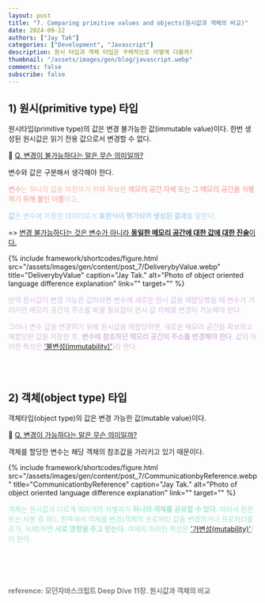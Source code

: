 ```yaml
---
layout: post
title: "7. Comparing primitive values ​​and objects(원시값과 객체의 비교)"
date: 2024-09-22
authors: ["Jay Tak"]
categories: ["Development", "Javascript"]
description: 원시 타입과 객체 타입은 구체적으로 어떻게 다를까?
thumbnail: "/assets/images/gen/blog/javascript.webp"
comments: false
subscribe: false
---
```


## 1) 원시(primitive type) 타입

원시타입(primitive type)의 값은 변경 불가능한 값(immutable value)이다. 한번 생성된 원시값은 읽기 전용 값으로서 변경할 수 없다.  <br>

🧐 [ Q. 변경이 불가능하다는 말은 무슨 의미일까?](#) <br>

변수와 값은 구분해서 생각해야 한다. <br>

<span style="color:#f5b7b1">**변수**는 하나의 값을 저장하기 위해 확보한 **메모리 공간 자체 또는 그 메모리 공간을 식별하기 위해 붙인 이름**이고,</span> <br>

<span style="color:#aed6f1">**값**은 변수에 저장한 데이터로서 **표현식이 평가되어 생성된 결과**를 말한다. </span> <br>

=> [변경 불가능하다는 것은 변수가 아니라 **동일한 메모리 공간에 대한 값에 대한 진술**이다. ](#) <br>

{% include framework/shortcodes/figure.html src="/assets/images/gen/content/post_7/DeliverybyValue.webp" title="DeliverybyValue" caption="Jay Tak." alt="Photo of object oriented language difference explanation" link="" target="" %}

<span style ="color: #d7bde2">만약 원시값이 변경 가능한 값이라면 변수에 새로운 원시 값을 재할당했을 때 변수가 가리키던 메모리 공간의 주소를 바꿀 필요없이 원시 값 자체를 변경이 가능해야 한다. </span> <br>

<span style ="color: #d7bde2">그러나 변수 값을 변경하기 위해 원시값을 재할당하면, 새로운 메모리 공간을 확보하고 재할당한 값을 저장한 후, **변수에 참조하던 메모리 공간의 주소를 변경해야 한다**. 값의 이러한 특성은 ['불변성(immutability)'](#)]라 한다. </span>

<br><br>

## 2) 객체(object type) 타입

객체타입(object type)의 값은 변경 가능한 값(mutable value)이다. 

🧐 [ Q. 변경이 가능하다는 말은 무슨 의미일까?](#) <br>

객체를 할당한 변수는 해당 객체의 참조값을 가리키고 있기 때문이다. <br>

{% include framework/shortcodes/figure.html src="/assets/images/gen/content/post_7/CommunicationbyReference.webp" title="CommunicationbyReference" caption="Jay Tak." alt="Photo of object oriented language difference explanation" link="" target="" %}

<span style ="color: #a3e4d7">객체는 원시값과 다르게 여러개의 식별자가 **하나의 객체를 공유할 수 있다**. 따라서 원본 또는 사본 중 어느 한쪽에서 객체를 변경(객체의 프로퍼티 값을 변경하거나 프로퍼티를 추가, 삭제)하면 **서로 영향을 주고 받는다**. 객체의 이러한 특성은 ['가변성(mutability)'](#)]라 한다.  </span> <br>

<br><br><br>

#### <span style="color:grey">reference: 모던자바스크립트 Deep Dive 11장. 원시값과 객체의 비교</span> 